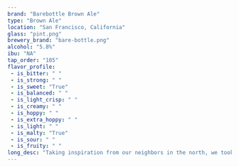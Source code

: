 ```yaml
---
brand: "Barebottle Brown Ale"
type: "Brown Ale"
location: "San Francisco, California"
glass: "pint.png"
brewery_brand: "bare-bottle.png"
alcohol: "5.8%"
ibu: "NA"
tap_order: "105"
flavor_profile:
 - is_bitter: " "
 - is_strong: " "
 - is_sweet: "True"
 - is_balanced: " "
 - is_light_crisp: " "
 - is_creamy: " "
 - is_hoppy: " "
 - is_extra_hoppy: " "
 - is_light: " "
 - is_malty: "True"
 - is_sour: " "
 - is_fruity: " "
long_desc: "Taking inspiration from our neighbors in the north, we took a delicious Brown Ale recipe and went full-Mountie with it, fermenting it with organic Canadian Maple syrup. It’s a perfect winter ale for brunch, lunch, or just drinking a bunch."
---
```

